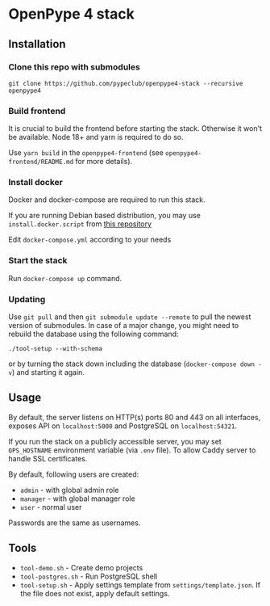 OpenPype 4 stack
================

Installation
------------

### Clone this repo with submodules

`git clone https://github.com/pypeclub/openpype4-stack --recursive openpype4`

### Build frontend

It is crucial to build the frontend before starting the stack.
Otherwise it won't be available. Node 18+ and yarn is required to do so.

Use `yarn build` in the `openpype4-frontend`
(see `openpype4-frontend/README.md` for more details).

### Install docker

Docker and docker-compose are required to run this stack.

If you are running Debian based distribution, you may use `install.docker.script`
from [this repository](https://github.com/immstudios/installers)

Edit `docker-compose.yml` according to your needs

### Start the stack

Run `docker-compose up` command.


### Updating

Use `git pull` and then `git submodule update --remote` 
to pull the newest version of submodules.
In case of a major change, you might need to rebuild the database using the
following command:

`./tool-setup --with-schema`

or by turning the stack down including the database (`docker-compose down -v`)
and starting it again.


Usage
-----

By default, the server listens on HTTP(s) ports 80 and 443 on all interfaces,
exposes API on `localhost:5000` and PostgreSQL on `localhost:54321`.

If you run the stack on a publicly accessible server, you may set
`OPS_HOSTNAME` environment variable (via `.env` file). To allow
Caddy server to handle SSL certificates.

By default, following users are created:

 - `admin` - with global admin role
 - `manager` - with global manager role
 - `user` - normal user

 Passwords are the same as usernames.

Tools
-----

 - `tool-demo.sh` - Create demo projects
 - `tool-postgres.sh` - Run PostgreSQL shell
 - `tool-setup.sh` - Apply settings template from `settings/template.json`.
   If the file does not exist, apply default settings.
